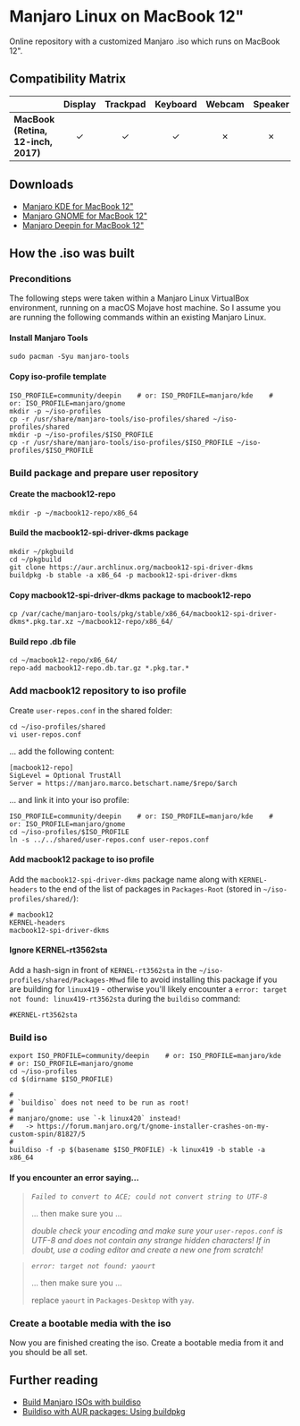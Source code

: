 # Manjaro Linux on MacBook 12"
Online repository with a customized Manjaro .iso which runs on MacBook 12".

## Compatibility Matrix

|                                     | Display | Trackpad | Keyboard | Webcam | Speaker | Microphone | Bluetooth |
| :---------------------------------- | :-----: | :------: | :------: | :----: | :-----: | :--------: | :-------: |
| **MacBook (Retina, 12-inch, 2017)** | ✓       | ✓        | ✓        | ✗      | ✗       | ✗          | ✗

## Downloads

- [Manjaro KDE for MacBook 12"](https://github.com/marbetschar/Manjaro-Linux-on-MacBook-12/releases)
- [Manjaro GNOME for MacBook 12"](https://github.com/marbetschar/Manjaro-Linux-on-MacBook-12/releases)
- [Manjaro Deepin for MacBook 12"](https://github.com/marbetschar/Manjaro-Linux-on-MacBook-12/releases)


## How the .iso was built

### Preconditions

The following steps were taken within a Manjaro Linux VirtualBox environment, running on a macOS Mojave host machine. So I assume you are running the following commands within an existing Manjaro Linux.

#### Install Manjaro Tools

```
sudo pacman -Syu manjaro-tools
```

#### Copy iso-profile template

```
ISO_PROFILE=community/deepin    # or: ISO_PROFILE=manjaro/kde    # or: ISO_PROFILE=manjaro/gnome
mkdir -p ~/iso-profiles
cp -r /usr/share/manjaro-tools/iso-profiles/shared ~/iso-profiles/shared
mkdir -p ~/iso-profiles/$ISO_PROFILE
cp -r /usr/share/manjaro-tools/iso-profiles/$ISO_PROFILE ~/iso-profiles/$ISO_PROFILE
```

### Build package and prepare user repository

#### Create the macbook12-repo

```
mkdir -p ~/macbook12-repo/x86_64
```

#### Build the macbook12-spi-driver-dkms package

```
mkdir ~/pkgbuild
cd ~/pkgbuild
git clone https://aur.archlinux.org/macbook12-spi-driver-dkms
buildpkg -b stable -a x86_64 -p macbook12-spi-driver-dkms
```

#### Copy macbook12-spi-driver-dkms package to macbook12-repo

```
cp /var/cache/manjaro-tools/pkg/stable/x86_64/macbook12-spi-driver-dkms*.pkg.tar.xz ~/macbook12-repo/x86_64/
```

#### Build repo .db file

```
cd ~/macbook12-repo/x86_64/
repo-add macbook12-repo.db.tar.gz *.pkg.tar.*
```

### Add macbook12 repository to iso profile

Create `user-repos.conf` in the shared folder:

```
cd ~/iso-profiles/shared
vi user-repos.conf
```

... add the following content:

```
[macbook12-repo]
SigLevel = Optional TrustAll
Server = https://manjaro.marco.betschart.name/$repo/$arch
```

...  and link it into your iso profile:

```
ISO_PROFILE=community/deepin    # or: ISO_PROFILE=manjaro/kde    # or: ISO_PROFILE=manjaro/gnome
cd ~/iso-profiles/$ISO_PROFILE
ln -s ../../shared/user-repos.conf user-repos.conf
```

#### Add macbook12 package to iso profile

Add the `macbook12-spi-driver-dkms` package name along with `KERNEL-headers` to the end of the list of packages in `Packages-Root` (stored in `~/iso-profiles/shared/`):

```
# macbook12
KERNEL-headers
macbook12-spi-driver-dkms
```

#### Ignore KERNEL-rt3562sta

Add a hash-sign in front of `KERNEL-rt3562sta` in the `~/iso-profiles/shared/Packages-Mhwd` file to avoid installing this package if you are building for `linux419` - otherwise you'll likely encounter a `error: target not found: linux419-rt3562sta` during the `buildiso` command:

```
#KERNEL-rt3562sta
```

### Build iso

```
export ISO_PROFILE=community/deepin    # or: ISO_PROFILE=manjaro/kde    # or: ISO_PROFILE=manjaro/gnome
cd ~/iso-profiles
cd $(dirname $ISO_PROFILE)

#
# `buildiso` does not need to be run as root!
#
# manjaro/gnome: use `-k linux420` instead!
#   -> https://forum.manjaro.org/t/gnome-installer-crashes-on-my-custom-spin/81827/5
#
buildiso -f -p $(basename $ISO_PROFILE) -k linux419 -b stable -a x86_64
```

#### If you encounter an error saying...

>
> *`Failed to convert to ACE; could not convert string to UTF-8`*
>
> ... then make sure you ...
>
> *double check your encoding and make sure your `user-repos.conf` is UTF-8 and
> does not contain any strange hidden characters! If in doubt,
> use a coding editor and create a new one from scratch!*
>

>
> *`error: target not found: yaourt`*
>
> ... then make sure you ...
>
> replace `yaourt` in `Packages-Desktop` with `yay`.
>

### Create a bootable media with the iso

Now you are finished creating the iso. Create a bootable media from it and you should be all set.

## Further reading
- [Build Manjaro ISOs with buildiso](https://wiki.manjaro.org/Build_Manjaro_ISOs_with_buildiso)
- [Buildiso with AUR packages: Using buildpkg](https://wiki.manjaro.org/Buildiso_with_AUR_packages:_Using_buildpkg)

